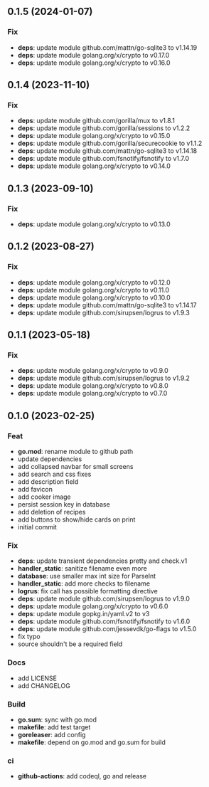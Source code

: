 ## 0.1.5 (2024-01-07)

### Fix

- **deps**: update module github.com/mattn/go-sqlite3 to v1.14.19
- **deps**: update module golang.org/x/crypto to v0.17.0
- **deps**: update module golang.org/x/crypto to v0.16.0

## 0.1.4 (2023-11-10)

### Fix

- **deps**: update module github.com/gorilla/mux to v1.8.1
- **deps**: update module github.com/gorilla/sessions to v1.2.2
- **deps**: update module golang.org/x/crypto to v0.15.0
- **deps**: update module github.com/gorilla/securecookie to v1.1.2
- **deps**: update module github.com/mattn/go-sqlite3 to v1.14.18
- **deps**: update module github.com/fsnotify/fsnotify to v1.7.0
- **deps**: update module golang.org/x/crypto to v0.14.0

## 0.1.3 (2023-09-10)

### Fix

- **deps**: update module golang.org/x/crypto to v0.13.0

## 0.1.2 (2023-08-27)

### Fix

- **deps**: update module golang.org/x/crypto to v0.12.0
- **deps**: update module golang.org/x/crypto to v0.11.0
- **deps**: update module golang.org/x/crypto to v0.10.0
- **deps**: update module github.com/mattn/go-sqlite3 to v1.14.17
- **deps**: update module github.com/sirupsen/logrus to v1.9.3

## 0.1.1 (2023-05-18)

### Fix

- **deps**: update module golang.org/x/crypto to v0.9.0
- **deps**: update module github.com/sirupsen/logrus to v1.9.2
- **deps**: update module golang.org/x/crypto to v0.8.0
- **deps**: update module golang.org/x/crypto to v0.7.0

## 0.1.0 (2023-02-25)

### Feat

- **go.mod**: rename module to github path
- update dependencies
- add collapsed navbar for small screens
- add search and css fixes
- add description field
- add favicon
- add cooker image
- persist session key in database
- add deletion of recipes
- add buttons to show/hide cards on print
- initial commit

### Fix

- **deps**: update transient dependencies pretty and check.v1
- **handler_static**: sanitize filename even more
- **database**: use smaller max int size for ParseInt
- **handler_static**: add more checks to filename
- **logrus**: fix call has possible formatting directive
- **deps**: update module github.com/sirupsen/logrus to v1.9.0
- **deps**: update module golang.org/x/crypto to v0.6.0
- **deps**: update module gopkg.in/yaml.v2 to v3
- **deps**: update module github.com/fsnotify/fsnotify to v1.6.0
- **deps**: update module github.com/jessevdk/go-flags to v1.5.0
- fix typo
- source shouldn't be a required field

### Docs

- add LICENSE
- add CHANGELOG

### Build

- **go.sum**: sync with go.mod
- **makefile**: add test target
- **goreleaser**: add config
- **makefile**: depend on go.mod and go.sum for build

### ci

- **github-actions**: add codeql, go and release
